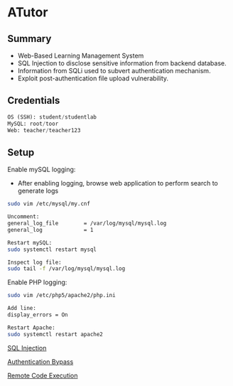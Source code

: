 # ATutor

## Summary

- Web-Based Learning Management System
- SQL Injection to disclose sensitive information from backend database.
- Information from SQLi used to subvert authentication mechanism.
- Exploit post-authentication file upload vulnerability.

## Credentials

```python
OS (SSH): student/studentlab
MySQL: root/toor
Web: teacher/teacher123
```

## Setup

Enable mySQL logging:

- After enabling logging, browse web application to perform search to generate logs

```bash
sudo vim /etc/mysql/my.cnf

Uncomment:
general_log_file        = /var/log/mysql/mysql.log
general_log             = 1

Restart mySQL:
sudo systemctl restart mysql

Inspect log file:
sudo tail -f /var/log/mysql/mysql.log
```

Enable PHP logging:

```bash
sudo vim /etc/php5/apache2/php.ini

Add line:
display_errors = On

Restart Apache:
sudo systemctl restart apache2
```

[SQL Injection](ATutor%20b418316fd04e45809b0490e23a2c8f40/SQL%20Injection%206e2122d7317142d4a87506b87ce2f227.md)

[Authentication Bypass](ATutor%20b418316fd04e45809b0490e23a2c8f40/Authentication%20Bypass%20f09f893acb8d4b41953ccfb36ed59dc6.md)

[Remote Code Execution](ATutor%20b418316fd04e45809b0490e23a2c8f40/Remote%20Code%20Execution%20371132be6b1f412f861e0ebf747cb12b.md)